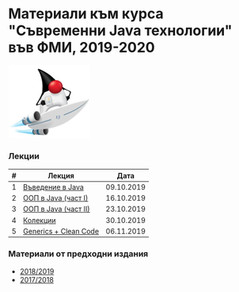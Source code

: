 # Материали към курса "Съвременни Java технологии" във ФМИ, 2019-2020

![Java 11](images/java-logo.png?raw=true)

### Лекции

| # | Лекция                                                                                                           | Дата       |
|---| ---------------------------------------------------------------------------------------------------------------- |:----------:|
| 1 | [Въведение в Java](https://gitpitch.com/fmi/java-course?p=01-intro-to-java/lecture/) | 09.10.2019 |
| 2 | [ООП в Java (част I)](https://gitpitch.com/fmi/java-course?p=02-oop-in-java-i/lecture/) | 16.10.2019 |
| 3 | [ООП в Java (част II)](https://gitpitch.com/fmi/java-course?p=03-oop-in-java-ii/lecture/) | 23.10.2019 |
| 4 | [Колекции](https://gitpitch.com/fmi/java-course?p=04-collections/lecture/) | 30.10.2019 |
| 5 | [Generics + Clean Code](https://gitpitch.com/fmi/java-course?p=05-generics/lecture/) | 06.11.2019 |

### Материали от предходни издания

- [2018/2019](https://github.com/fmi/java-course/tree/mjt-2018-2019)
- [2017/2018](https://github.com/fmi/java-course/tree/mjt-2017-2018)
